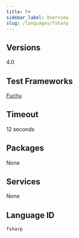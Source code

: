 ```yaml
---
title: F#
sidebar_label: Overview
slug: /languages/fsharp
---
```



## Versions
4.0
## Test Frameworks
[Fuchu](https://github.com/mausch/Fuchu)
## Timeout
12 seconds
## Packages
None 
## Services
None
## Language ID
`fsharp`
